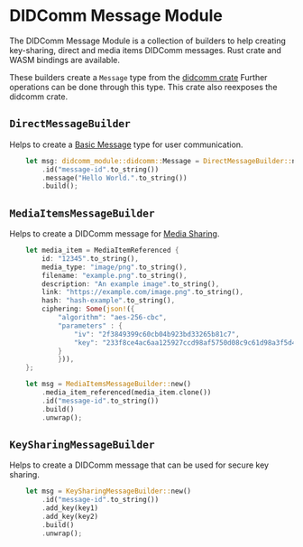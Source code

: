 # DIDComm Message Module

The DIDComm Message Module is a collection of builders to help creating key-sharing, direct and media items DIDComm messages.
Rust crate and WASM bindings are available.

These builders create a `Message` type from the [didcomm crate](https://crates.io/crates/didcomm) Further operations can be done through this type. This crate also reexposes the didcomm crate.

## `DirectMessageBuilder`

Helps to create a [Basic Message](https://didcomm.org/basicmessage/2.0/) type for user communication.

```rust
    let msg: didcomm_module::didcomm::Message = DirectMessageBuilder::new()
        .id("message-id".to_string())
        .message("Hello World.".to_string())
        .build();
```

## `MediaItemsMessageBuilder`

Helps to create a DIDComm message for [Media Sharing](https://didcomm.org/media-sharing/1.0/).

```rust
    let media_item = MediaItemReferenced {
        id: "12345".to_string(),
        media_type: "image/png".to_string(),
        filename: "example.png".to_string(),
        description: "An example image".to_string(),
        link: "https://example.com/image.png".to_string(),
        hash: "hash-example".to_string(),
        ciphering: Some(json!({
            "algorithm": "aes-256-cbc",
            "parameters" : {
                "iv": "2f3849399c60cb04b923bd33265b81c7",
                "key": "233f8ce4ac6aa125927ccd98af5750d08c9c61d98a3f5d43cbf096b4caaebe80"
            }
            })),
    };

    let msg = MediaItemsMessageBuilder::new()
        .media_item_referenced(media_item.clone())
        .id("message-id".to_string())
        .build()
        .unwrap();
```

## `KeySharingMessageBuilder`

Helps to create a DIDComm message that can be used for secure key sharing.

```rust
    let msg = KeySharingMessageBuilder::new()
        .id("message-id".to_string())
        .add_key(key1)
        .add_key(key2)
        .build()
        .unwrap();
```
